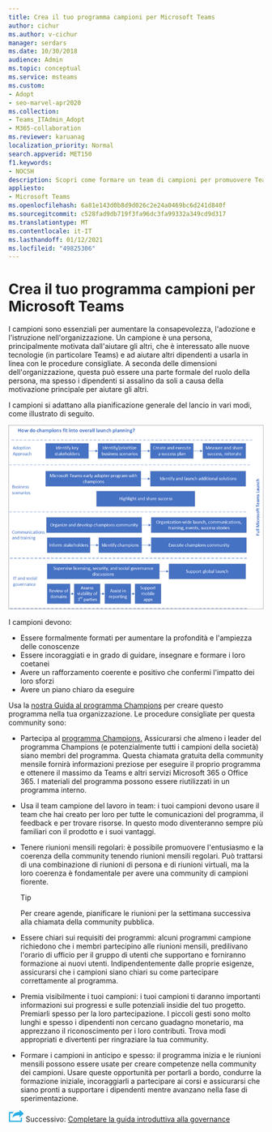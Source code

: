```yaml
---
title: Crea il tuo programma campioni per Microsoft Teams
author: cichur
ms.author: v-cichur
manager: serdars
ms.date: 10/30/2018
audience: Admin
ms.topic: conceptual
ms.service: msteams
ms.custom:
- Adopt
- seo-marvel-apr2020
ms.collection:
- Teams_ITAdmin_Adopt
- M365-collaboration
ms.reviewer: karuanag
localization_priority: Normal
search.appverid: MET150
f1.keywords:
- NOCSH
description: Scopri come formare un team di campioni per promuovere Teams'adozione promuovendo la consapevolezza, l'adozione e l'istruzione nell'organizzazione.
appliesto:
- Microsoft Teams
ms.openlocfilehash: 6a81e143d0b8d9d026c2e24a0469bc6d241d840f
ms.sourcegitcommit: c528fad9db719f3fa96dc3fa99332a349cd9d317
ms.translationtype: MT
ms.contentlocale: it-IT
ms.lasthandoff: 01/12/2021
ms.locfileid: "49825306"
---
```

# <a name="create-your-champions-program-for-microsoft-teams"></a>Crea il tuo programma campioni per Microsoft Teams

I campioni sono essenziali per aumentare la consapevolezza, l'adozione e l'istruzione nell'organizzazione. Un campione è una persona, principalmente motivata dall'aiutare gli altri, che è interessato alle nuove tecnologie (in particolare Teams) e ad aiutare altri dipendenti a usarla in linea con le procedure consigliate. A seconda delle dimensioni dell'organizzazione, questa può essere una parte formale del ruolo della persona, ma spesso i dipendenti si assalino da soli a causa della motivazione principale per aiutare gli altri.

I campioni si adattano alla pianificazione generale del lancio in vari modi, come illustrato di seguito.

![Illustrazione della pianificazione del lancio di Champions](media/teams-adoption-champions.png)

I campioni devono:

- Essere formalmente formati per aumentare la profondità e l'ampiezza delle conoscenze
- Essere incoraggiati e in grado di guidare, insegnare e formare i loro coetanei
- Avere un rafforzamento coerente e positivo che confermi l'impatto dei loro sforzi
- Avere un piano chiaro da eseguire

Usa la [nostra Guida al programma Champions](https://go.microsoft.com/fwlink/?linkid=854665) per creare questo programma nella tua organizzazione. Le procedure consigliate per questa community sono:

- Partecipa al [programma Champions.](https://aka.ms/O365Champions) Assicurarsi che almeno i leader del programma Champions (e potenzialmente tutti i campioni della società) siano membri del programma. Questa chiamata gratuita della community mensile fornirà informazioni preziose per eseguire il proprio programma e ottenere il massimo da Teams e altri servizi Microsoft 365 o Office 365. I materiali del programma possono essere riutilizzati in un programma interno.

- Usa il team campione del lavoro in team: i tuoi campioni devono usare il team che hai creato per loro per tutte le comunicazioni del programma, il feedback e per trovare risorse.  In questo modo diventeranno sempre più familiari con il prodotto e i suoi vantaggi.

- Tenere riunioni mensili regolari: è possibile promuovere l'entusiasmo e la coerenza della community tenendo riunioni mensili regolari. Può trattarsi di una combinazione di riunioni di persona e di riunioni virtuali, ma la loro coerenza è fondamentale per avere una community di campioni fiorente.

    > [!TIP]
    > Per creare agende, pianificare le riunioni per la settimana successiva alla chiamata della community pubblica. 

- Essere chiari sui requisiti dei programmi: alcuni programmi campione richiedono che i membri partecipino alle riunioni mensili, predilivano l'orario di ufficio per il gruppo di utenti che supportano e forniranno formazione ai nuovi utenti. Indipendentemente dalle proprie esigenze, assicurarsi che i campioni siano chiari su come partecipare correttamente al programma.

- Premia visibilmente i tuoi campioni: i tuoi campioni ti daranno importanti informazioni sui progressi e sulle potenziali insidie del tuo progetto. Premiarli spesso per la loro partecipazione. I piccoli gesti sono molto lunghi e spesso i dipendenti non cercano guadagno monetario, ma apprezzano il riconoscimento per i loro contributi. Trova modi appropriati e divertenti per ringraziare la tua community. 

- Formare i campioni in anticipo e spesso: il programma inizia e le riunioni mensili possono essere usate per creare competenze nella community dei campioni. Usare queste opportunità per portarli a bordo, condurre la formazione iniziale, incoraggiarli a partecipare ai corsi e assicurarsi che siano pronti a supportare i dipendenti mentre avanzano nella fase di sperimentazione.  

![Icona che rappresenta il passaggio successivo ](media/teams-adoption-next-icon.png) Successivo: [Completare la guida introduttiva alla governance](teams-adoption-governance-quick-start.md)

